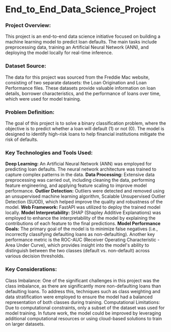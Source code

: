 # End_to_End_Data_Science_Project
### Project Overview:
This project is an end-to-end data science initiative focused on building a machine learning model to predict loan defaults. The main tasks include preprocessing data, training an Artificial Neural Network (ANN), and deploying the model locally for real-time inference.

### Dataset Source:
The data for this project was sourced from the Freddie Mac website, consisting of two separate datasets: the Loan Origination and Loan Performance files. These datasets provide valuable information on loan details, borrower characteristics, and the performance of loans over time, which were used for model training.

### Problem Definition:
The goal of this project is to solve a binary classification problem, where the objective is to predict whether a loan will default (1) or not (0). The model is designed to identify high-risk loans to help financial institutions mitigate the risk of defaults.

### Key Technologies and Tools Used:
**Deep Learning:** An Artificial Neural Network (ANN) was employed for predicting loan defaults. The neural network architecture was trained to capture complex patterns in the data.
**Data Processing:** Extensive data preprocessing was carried out, including cleaning the data, performing feature engineering, and applying feature scaling to improve model performance.
**Outlier Detection:** Outliers were detected and removed using an unsupervised machine learning algorithm, Scalable Unsupervised Outlier Detection (SUOD), which helped improve the quality and robustness of the model.
**Web Framework:** FastAPI was utilized to deploy the trained model locally.
**Model Interpretability:** SHAP (Shapley Additive Explanations) was employed to enhance the interpretability of the model by explaining the contributions of each feature to the final predictions.
**Model Performance Goals:** The primary goal of the model is to minimize false negatives (i.e., incorrectly classifying defaulting loans as non-defaulting). Another key performance metric is the ROC-AUC (Receiver Operating Characteristic - Area Under Curve), which provides insight into the model's ability to distinguish between the two classes (default vs. non-default) across various decision thresholds.

### Key Considerations:
Class Imbalance: One of the significant challenges in this project was the class imbalance, as there are significantly more non-defaulting loans than defaulting loans. To address this, techniques such as class weighting and data stratification were employed to ensure the model had a balanced representation of both classes during training.
Computational Limitations: Due to computational constraints, only a subset of the dataset was used for model training. In future work, the model could be improved by leveraging additional computational resources or using cloud-based solutions to train on larger datasets.
